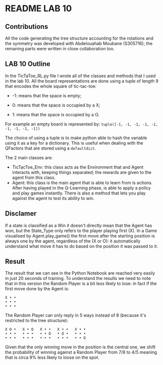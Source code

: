 # README LAB 10

## Contributions

All the code generating the tree structure accounting for the rotations and the symmetry was developed with Abdelouahab Moubane (S305716); the remaning parts were written in close collaboration too.

## LAB 10 Outline

In the TicTaToe_RL.py file I wrote all of the classes and methods that I used in the lab 10.
All the board representations are done using a tuple of length 9 that encodes the whole square of tic-tac-toe:

- -1: means that the space is empty;

- 0: means that the space is occupied by a X;

- 1: means that the space is occupied by a O.

For example an empty board is represented by: ``tuple([-1, -1, -1, -1, -1, -1, -1, -1, -1])``

The choice of using a tuple is to make python able to hash the variable using it as a key for a dictionary. This is useful when dealing with the QFactors that are stored using a ``defaultdict``.

The 2 main classes are:

- TicTacToe_Env: this class acts as the Environment that and Agent interacts with, keeping things separated; the rewards are given to the agent from this class.
- Agent: this class is the main agent that is able to learn from is actions. After having played in the Q-Learning phase, is able to apply a policy and play games instantly. There is also a method that lets you play against the agent to test its ability to win.

## Disclamer

If a state is classified as a Win it doesn't directly mean that the Agent has won, but the State_Type only refers to the player playing first (X). In a Game visualised by Agent.play_game() the first move after the starting position is always one by the agent, regardless of the (X or O): it automatically understand what move it has to do based on the position it was passed to it.

## Result

The result that we can see in the Python Notebook are reached very easily in just 20 seconds of training. To understand the results we need to note that in this version the Random Player is a bit less likely to lose: in fact if the first move done by the Agent is:

    X • •
    • • •  
    • • •

The Random Player can only reply in 5 ways instead of 8 (because it's restricted to the tree structure):

    X O •   X • O   X • •   X • •   X • •
    • • •   • • •   • • O   • O •   • • •
    • • •   • • •   • • •   • • •   • • O

Given that the only winning move in the position is the central one, we shift the probability of winning against a Random Player from $7/8$ to $4/5$ meaning that is circa $9\%$ less likely to loose on the spot.
